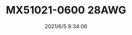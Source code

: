 ﻿---
layout: post 
title: MX51021-0600 28AWG
tags: 51021
categories: wire-harness
overview: 
series: 51021
part_number: 0525-1
thumb_img: 
image: static/202106/525-20210605.jpg
date: 2021/6/5 8:34:06
---



